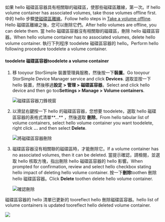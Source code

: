 <!--author=alkohli last changed: 01/13/17-->

<span data-ttu-id="7dc96-101">如果 hello 磁碟區容器具有相關聯的磁碟區，使那些磁碟區離線，第一次。</span><span class="sxs-lookup"><span data-stu-id="7dc96-101">If hello volume container has associated volumes, take those volumes offline first.</span></span> <span data-ttu-id="7dc96-102">中的 hello 步驟[使磁碟區離線](../articles/storsimple/storsimple-manage-volumes.md#take-a-volume-offline)。</span><span class="sxs-lookup"><span data-stu-id="7dc96-102">Follow hello steps in [Take a volume offline](../articles/storsimple/storsimple-manage-volumes.md#take-a-volume-offline).</span></span> <span data-ttu-id="7dc96-103">Hello 磁碟區離線之後，您可以刪除它們。</span><span class="sxs-lookup"><span data-stu-id="7dc96-103">After hello volumes are offline, you can delete them.</span></span> <span data-ttu-id="7dc96-104">當 hello 磁碟區容器沒有相關聯的磁碟區，刪除 hello 磁碟區容器。</span><span class="sxs-lookup"><span data-stu-id="7dc96-104">When hello volume container has no associated volumes, delete hello volume container.</span></span> <span data-ttu-id="7dc96-105">執行下列程序 toodelete 磁碟區容器的 hello。</span><span class="sxs-lookup"><span data-stu-id="7dc96-105">Perform hello following procedure toodelete a volume container.</span></span>

#### <a name="toodelete-a-volume-container"></a><span data-ttu-id="7dc96-106">toodelete 磁碟區容器</span><span class="sxs-lookup"><span data-stu-id="7dc96-106">toodelete a volume container</span></span>
1. <span data-ttu-id="7dc96-107">移 tooyour StorSimple 裝置管理員服務，然後按一下**裝置**。</span><span class="sxs-lookup"><span data-stu-id="7dc96-107">Go tooyour StorSimple Device Manager service and click **Devices**.</span></span> <span data-ttu-id="7dc96-108">選取並按一下 hello 裝置，然後移過**設定 > 管理 > 磁碟區容器**。</span><span class="sxs-lookup"><span data-stu-id="7dc96-108">Select and click hello device and then go too**Settings > Manage > Volume containers**.</span></span>

    ![磁碟區容器刀鋒視窗](./media/storsimple-8000-create-volume-container/createvolumecontainer2.png)

2. <span data-ttu-id="7dc96-110">以滑鼠右鍵按一下 hello 的磁碟區容器，您想要 toodelete，選取 hello 磁碟區容器的表格式清單**...** ，然後選取 **刪除**。</span><span class="sxs-lookup"><span data-stu-id="7dc96-110">From hello tabular list of volume containers, select hello volume container you want toodelete, right click **...** and then select **Delete**.</span></span>

    ![將磁碟區容器刪除](./media/storsimple-8000-delete-volume-container/deletevolumecontainer1.png)

3. <span data-ttu-id="7dc96-112">磁碟區容器沒有相關聯的磁碟區時，才能刪除它。</span><span class="sxs-lookup"><span data-stu-id="7dc96-112">If a volume container has no associated volumes, then it can be deleted.</span></span> <span data-ttu-id="7dc96-113">當提示確認，請檢閱，並選取 hello 核取方塊，指出刪除 hello 磁碟區容器的 hello 影響。</span><span class="sxs-lookup"><span data-stu-id="7dc96-113">When prompted for confirmation, review and select hello checkbox stating hello impact of deleting hello volume container.</span></span> <span data-ttu-id="7dc96-114">按一下**刪除**toothen 刪除 hello 磁碟區容器。</span><span class="sxs-lookup"><span data-stu-id="7dc96-114">Click **Delete** toothen delete hello volume container.</span></span>

    ![確認刪除](./media/storsimple-8000-delete-volume-container/deletevolumecontainer2.png)

<span data-ttu-id="7dc96-116">磁碟區容器的 hello 清單已更新的 tooreflect hello 刪除磁碟區容器。</span><span class="sxs-lookup"><span data-stu-id="7dc96-116">hello list of volume containers is updated tooreflect hello deleted volume container.</span></span>

![](./media/storsimple-8000-delete-volume-container/deletevolumecontainer5.png)


